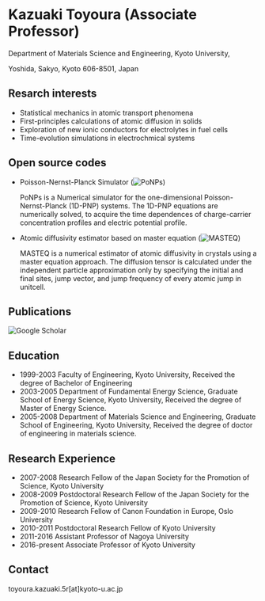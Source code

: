 # Kazuaki Toyoura (Associate Professor)
Department of Materials Science and Engineering, Kyoto University,

Yoshida, Sakyo, Kyoto 606-8501, Japan

## Resarch interests
- Statistical mechanics in atomic transport phenomena
- First-principles calculations of atomic diffusion in solids
- Exploration of new ionic conductors for electrolytes in fuel cells
- Time-evolution simulations in electrochmical systems

## Open source codes
- Poisson-Nernst-Planck Simulator (![PoNPs](https://github.com/KazuakiToyoura/PoNPs/wiki))

  PoNPs is a Numerical simulator for the one-dimensional Poisson-Nernst-Planck (1D-PNP) systems. The 1D-PNP equations are numerically solved, to acquire the time dependences of charge-carrier concentration profiles and electric potential profile.

- Atomic diffusivity estimator based on master equation (![MASTEQ](https://github.com/KazuakiToyoura/MASTEQ/wiki))

  MASTEQ is a numerical estimator of atomic diffusivity in crystals using a master equation approach. The diffusion tensor is calculated under the independent particle approximation only by specifying the initial and final sites, jump vector, and jump frequency of every atomic jump in unitcell.

## Publications
![Google Scholar](https://scholar.google.com/citations?user=jrqdkDMAAAAJ&hl=ja)

## Education
- 1999-2003 Faculty of Engineering, Kyoto University, Received the degree of Bachelor of Engineering
- 2003-2005 Department of Fundamental Energy Science, Graduate School of Energy Science, Kyoto University, Received the degree of Master of Energy Science.
- 2005-2008 Department of Materials Science and Engineering, Graduate School of Engineering, Kyoto University, Received the degree of doctor of engineering in materials science.

## Research Experience
- 2007-2008 Research Fellow of the Japan Society for the Promotion of Science, Kyoto University
- 2008-2009 Postdoctoral Research Fellow of the Japan Society for the Promotion of Science, Kyoto University
- 2009-2010 Research Fellow of Canon Foundation in Europe, Oslo University
- 2010-2011 Postdoctoral Research Fellow of Kyoto University
- 2011-2016 Assistant Professor of Nagoya University
- 2016-present Associate Professor of Kyoto University

## Contact
toyoura.kazuaki.5r[at]kyoto-u.ac.jp

